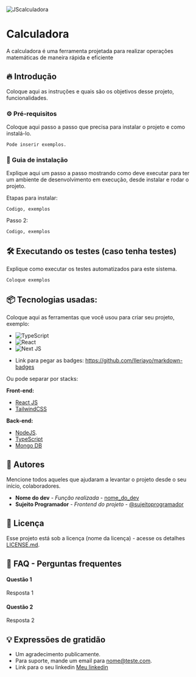 ![JScalculadora](https://github.com/MarcosDEVinicius/Calculadora/assets/121734930/3bc9db24-e555-415c-9e23-71974692d07c)


# Calculadora

A calculadora é uma ferramenta projetada para realizar operações matemáticas de maneira rápida e eficiente

## 🔥 Introdução

Coloque aqui as instruções e quais são os objetivos desse projeto, funcionalidades.

### ⚙️ Pré-requisitos

Coloque aqui passo a passo que precisa para instalar o projeto e como instalá-lo.

```
Pode inserir exemplos.
```

### 🔨 Guia de instalação

Explique aqui um passo a passo mostrando como deve executar para ter um ambiente de desenvolvimento em execução, desde instalar e rodar o projeto.

Etapas para instalar:

```
Codigo, exemplos
```
Passo 2:
```
Codigo, exemplos
```


## 🛠️ Executando os testes (caso tenha testes)

Explique como executar os testes automatizados para este sistema.

```
Coloque exemplos
```

## 📦 Tecnologias usadas:

Coloque aqui as ferramentas que você usou para criar seu projeto, exemplo:

* ![TypeScript](https://img.shields.io/badge/typescript-%23007ACC.svg?style=for-the-badge&logo=typescript&logoColor=white)
* ![React](https://img.shields.io/badge/react-%2320232a.svg?style=for-the-badge&logo=react&logoColor=%2361DAFB)
* ![Next JS](https://img.shields.io/badge/Next-black?style=for-the-badge&logo=next.js&logoColor=white)

- Link para pegar as badges: https://github.com/Ileriayo/markdown-badges

Ou pode separar por stacks:

**Front-end:**
* [React JS](https://react.dev/)
* [TailwindCSS](https://tailwindcss.com/)

**Back-end:**
* [NodeJS](https://nodejs.org/).
* [TypeScript](https://www.typescriptlang.org/) 
* [Mongo DB](https://mongodb.com/)

## 👷 Autores

Mencione todos aqueles que ajudaram a levantar o projeto desde o seu início, colaboradores.

* **Nome do dev** - *Função realizada* - [nome_do_dev](https://github.com/link_do_Perfil)
* **Sujeito Programador** - *Frontend do projeto* - [@sujeitoprogramador](https://github.com/devfraga)

## 📄 Licença

Esse projeto está sob a licença (nome da licença) - acesse os detalhes [LICENSE.md](https://github.com/link_da_licenca).

## 💭 FAQ - Perguntas frequentes

#### Questão 1

Resposta 1

#### Questão 2

Resposta 2


## 💡 Expressões de gratidão

* Um agradecimento publicamente.
* Para suporte, mande um email para nome@teste.com.
* Link para o seu linkedin [Meu linkedin](https://url_do_link)
